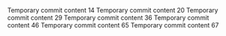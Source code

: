 Temporary commit content 14
Temporary commit content 20
Temporary commit content 29
Temporary commit content 36
Temporary commit content 46
Temporary commit content 65
Temporary commit content 67
